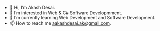 - 👋 Hi, I’m Akash Desai.
- 👀 I’m interested in Web & C# Software Developmment.
- 🌱 I’m currently learning Web Development and Software Development.
- 📫 How to reach me aakashdesai.ak@gmail.com.

<!---
akashdesai-ak/akashdesai-ak is a ✨ special ✨ repository because its `README.md` (this file) appears on your GitHub profile.
You can click the Preview link to take a look at your changes.
--->
